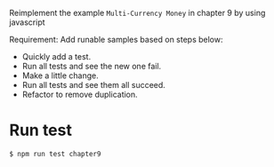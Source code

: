 Reimplement the example `Multi-Currency Money` in chapter 9 by using javascript

Requirement: Add runable samples based on steps below:
- Quickly add a test.
- Run all tests and see the new one fail.
- Make a little change.
- Run all tests and see them all succeed.
- Refactor to remove duplication.

# Run test

``` shell
$ npm run test chapter9
```
